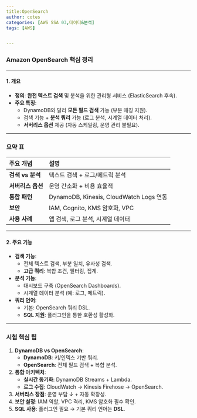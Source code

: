 ```yaml
---
title:OpenSearch
author: cotes   
categories: [AWS SSA 03,데이터&분석]
tags: [AWS]


---
```


### Amazon OpenSearch 핵심 정리

------

#### **1. 개요**

- **정의**: **완전 텍스트 검색** 및 분석을 위한 관리형 서비스 (ElasticSearch 후속).
- **주요 특징**:
  - DynamoDB와 달리 **모든 필드 검색** 가능 (부분 매칭 지원).
  - 검색 기능 + **분석 쿼리** 가능 (로그 분석, 시계열 데이터 처리).
  - **서버리스 옵션** 제공 (자동 스케일링, 운영 관리 불필요).

------

### 요약 표

| **주요 개념**     | **설명**                                |
| :---------------- | :-------------------------------------- |
| **검색 vs 분석**  | 텍스트 검색 + 로그/메트릭 분석          |
| **서버리스 옵션** | 운영 간소화 + 비용 효율적               |
| **통합 패턴**     | DynamoDB, Kinesis, CloudWatch Logs 연동 |
| **보안**          | IAM, Cognito, KMS 암호화, VPC           |
| **사용 사례**     | 앱 검색, 로그 분석, 시계열 데이터       |

------

#### **2. 주요 기능**

- **검색 기능**:
  - 전체 텍스트 검색, 부분 일치, 유사성 검색.
  - **고급 쿼리**: 복합 조건, 필터링, 집계.
- **분석 기능**:
  - 대시보드 구축 (OpenSearch Dashboards).
  - 시계열 데이터 분석 (예: 로그, 메트릭).
- **쿼리 언어**:
  - 기본: OpenSearch 쿼리 DSL.
  - **SQL 지원**: 플러그인을 통한 호환성 활성화.

------

### **시험 핵심 팁**

1. **DynamoDB vs OpenSearch**:
   - **DynamoDB**: 키/인덱스 기반 쿼리.
   - **OpenSearch**: 전체 필드 검색 + 복합 분석.
2. **통합 아키텍처**:
   - **실시간 동기화**: DynamoDB Streams + Lambda.
   - **로그 수집**: CloudWatch → Kinesis Firehose → OpenSearch.
3. **서버리스 장점**: 운영 부담 ↓ + 자동 확장성.
4. **보안 설정**: IAM 역할, VPC 격리, KMS 암호화 필수 확인.
5. **SQL 사용**: 플러그인 필요 → 기본 쿼리 언어는 **DSL**.